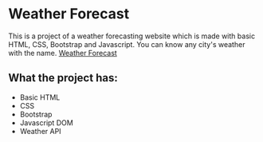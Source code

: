 # Weather Forecast

This is a project of a weather forecasting website which is made with basic HTML, CSS, Bootstrap and Javascript. You can know any city's weather with the name. 
 [Weather Forecast](https://abdullahhosenakash.github.io/weather-forcast/)


## What the project has:

* Basic HTML
* CSS
* Bootstrap
* Javascript DOM
* Weather API